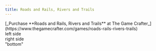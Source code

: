 ```yaml
---
title: Roads and Rails, Rivers and Trails
---
```

<div>
[_Purchase **Roads and Rails, Rivers and Trails** at The Game Crafter_](https://www.thegamecrafter.com/games/roads-rails-rivers-trails)
</div>
<div class="row">
<div class="column">
left side
</div>
<div class="column">
right side
</div>
</div>
<div>
"bottom"
</div>
